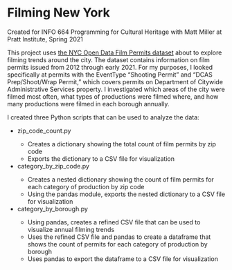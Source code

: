 # Filming New York

Created for INFO 664 Programming for Cultural Heritage with Matt Miller at Pratt Institute, Spring 2021

This project uses <a href="https://data.cityofnewyork.us/City-Government/Film-Permits/tg4x-b46p/data">the NYC Open Data Film Permits dataset</a> about to explore filming trends around the city. The dataset contains information on film permits issued from 2012 through early 2021. For my purposes, I looked specifically at permits with the EventType “Shooting Permit” and “DCAS Prep/Shoot/Wrap Permit,” which covers permits on Department of Citywide Administrative Services property. I investigated which areas of the city were filmed most often, what types of productions were filmed where, and how many productions were filmed in each borough annually. 

I created three Python scripts that can be used to analyze the data:

<ul><li>zip_code_count.py</li>
	<ul>
		<li>Creates a dictionary showing the total count of film permits by zip code</li>
		<li>Exports the dictionary to a CSV file for visualization</li>
	</ul>

<li>category_by_zip_code.py</li>
	<ul>
		<li>Creates a nested dictionary showing the count of film permits for each category of production by zip code</li>
		<li>Using the pandas module, exports the nested dictionary to a CSV file for visualization</li>
	</ul>

<li>category_by_borough.py</li>
	<ul>
	<li>Using pandas, creates a refined CSV file that can be used to visualize annual filming trends</li>
	<li>Uses the refined CSV file and pandas to create a dataframe that shows the count of permits for each category of production by borough</li>
	<li>Uses pandas to export the dataframe to a CSV file for visualization</li>
	</ul> 
</ul>
